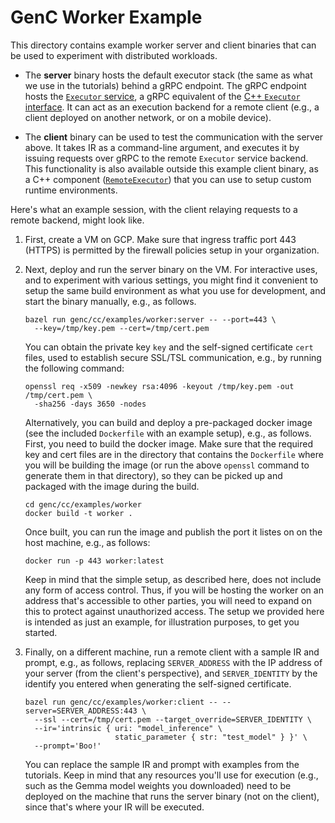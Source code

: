 # GenC Worker Example

This directory contains example worker server and client binaries that can be
used to experiment with distributed workloads.

*   The **server** binary hosts the default executor stack (the same as what we
    use in the tutorials) behind a gRPC endpoint. The gRPC endpoint hosts the
    [`Executor` service](../../../proto/v0/executor.proto), a gRPC equivalent
    of the [C++ `Executor` interface](../../runtime/executor.h). It can act as
    an execution backend for a remote client (e.g., a client deployed on another
    network, or on a mobile device).

*   The **client** binary can be used to test the communication with the server
    above. It takes IR as a command-line argument, and executes it by issuing
    requests over gRPC to the remote `Executor` service backend. This
    functionality is also available outside this example client binary, as a C++
    component ([`RemoteExecutor`](../../runtime/remote_executor.h)) that you can
    use to setup custom runtime environments.

Here's what an example session, with the client relaying requests to a remote
backend, might look like.

1.  First, create a VM on GCP. Make sure that ingress traffic port 443 (HTTPS)
    is permitted by the firewall policies setup in your organization.

2.  Next, deploy and run the server binary on the VM. For interactive uses, and
    to experiment with various settings, you might find it convenient to setup
    the same build environment as what you use for development, and start the
    binary manually, e.g., as follows.

    ```
    bazel run genc/cc/examples/worker:server -- --port=443 \
      --key=/tmp/key.pem --cert=/tmp/cert.pem
    ```

    You can obtain the private key `key` and the self-signed certificate `cert`
    files, used to establish secure SSL/TSL communication, e.g., by running the
    following command:

    ```
    openssl req -x509 -newkey rsa:4096 -keyout /tmp/key.pem -out /tmp/cert.pem \
      -sha256 -days 3650 -nodes
    ```

    Alternatively, you can build and deploy a pre-packaged docker image (see the
    included `Dockerfile` with an example setup), e.g., as follows. First, you
    need to build the docker image. Make sure that the required key and cert
    files are in the directory that contains the `Dockerfile` where you will be
    building the image (or run the above `openssl` command to generate them in
    that directory), so they can be picked up and packaged with the image during
    the build.

    ```
    cd genc/cc/examples/worker
    docker build -t worker .
    ```

    Once built, you can run the image and publish the port it listes on on the
    host machine, e.g., as follows:

    ```
    docker run -p 443 worker:latest
    ```
    Keep in mind that the simple setup, as described here, does not include any
    form of access control. Thus, if you will be hosting the worker on an
    address that's accessible to other parties, you will need to expand on this
    to protect against unauthorized access. The setup we provided here is
    intended as just an example, for illustration purposes, to get you started.

3.  Finally, on a different machine, run a remote client with a sample IR and
    prompt, e.g., as follows, replacing `SERVER_ADDRESS` with the IP address of
    your server (from the client's perspective), and `SERVER_IDENTITY` by the
    identify you entered when generating the self-signed certificate.

    ```
    bazel run genc/cc/examples/worker:client -- --server=SERVER_ADDRESS:443 \
      --ssl --cert=/tmp/cert.pem --target_override=SERVER_IDENTITY \
      --ir='intrinsic { uri: "model_inference" \
                        static_parameter { str: "test_model" } }' \
      --prompt='Boo!'
    ```

    You can replace the sample IR and prompt with examples from the tutorials.
    Keep in mind that any resources you'll use for execution (e.g., such as the
    Gemma model weights you downloaded) need to be deployed on the machine that
    runs the server binary (not on the client), since that's where your IR will
    be executed.
